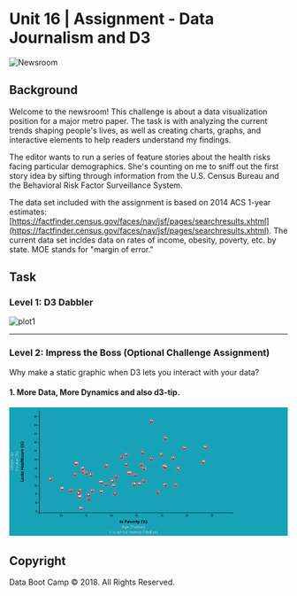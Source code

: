 # Unit 16 | Assignment - Data Journalism and D3

![Newsroom](https://media.giphy.com/media/v2xIous7mnEYg/giphy.gif)

## Background

Welcome to the newsroom! This challenge is about a data visualization position for a major metro paper. The task is with analyzing the current trends shaping people's lives, as well as creating charts, graphs, and interactive elements to help readers understand my findings.

The editor wants to run a series of feature stories about the health risks facing particular demographics. She's counting on me to sniff out the first story idea by sifting through information from the U.S. Census Bureau and the Behavioral Risk Factor Surveillance System.

The data set included with the assignment is based on 2014 ACS 1-year estimates: [https://factfinder.census.gov/faces/nav/jsf/pages/searchresults.xhtml](https://factfinder.census.gov/faces/nav/jsf/pages/searchresults.xhtml). The current data set incldes data on rates of income, obesity, poverty, etc. by state. MOE stands for "margin of error."

## Task

### Level 1: D3 Dabbler

![plot1](Images/plot1.jpg)

- - -

### Level 2: Impress the Boss (Optional Challenge Assignment)

Why make a static graphic when D3 lets you interact with your data?

#### 1. More Data, More Dynamics and also d3-tip.


![8-tooltip](Images/d3times.gif)


## Copyright

Data Boot Camp © 2018. All Rights Reserved.
